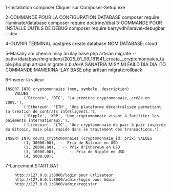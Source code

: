 1-Installation composer
    Cliquer sur Composer-Setup.exe

2-COMMANDE POUR LA CONFIGURATION DATABASE
    composer require illuminate/database
    composer require doctrine/dbal
3-COMMANDE POUR INSTALLE OUTILS DE DEBUG
    composer require barryvdh/laravel-debugbar --dev

4-OUVRIR TERMINAL postgres 
create database NOM DATABASE: cloud 

5-Makany am chemin misy an ilay base
    php artisan migrate --path=/database/migrations/2025_01_09_181541_create__cryptomonnaies_table.php
    php artisan migrate
n.b:rAHA SANATRIA MISY MI FAILD DIA DIA ITO COMMANDE MAMERINA ILAY BASE 
    php artisan migrate:rollback

6-Inserer la valeur 
    
    INSERT INTO cryptomonnaies (nom, symbole, description) 
        VALUES
            ('Bitcoin', 'BTC', 'La première cryptomonnaie, créée en 2009.'),
            ('Ethereum', 'ETH', 'Une plateforme décentralisée permettant la création de contrats intelligents.'),
            ('Ripple', 'XRP', 'Une cryptomonnaie visant à faciliter les paiements internationaux.'),
            ('Litecoin', 'LTC', 'Une cryptomonnaie de pair à pair inspirée du Bitcoin, mais plus rapide dans le traitement des transactions.');

    INSERT INTO cours_cryptomonnaies (cryptomonnaie_id, prix) VALUES
            (1, 30000.00),  -- Prix de Bitcoin en USD
            (2, 20000.00),   -- Prix d'Ethereum en USD
            (3, 10000.00),      -- Prix de Ripple en USD
            (4, 5000.00);


7-Lancement 
    START.BAT

        http://127.0.0.1:8000/login pour utlisateur 
        http://127.0.0.1:8000/admin/login pour Admin
        http://127.0.0.1:8000/admin/register

